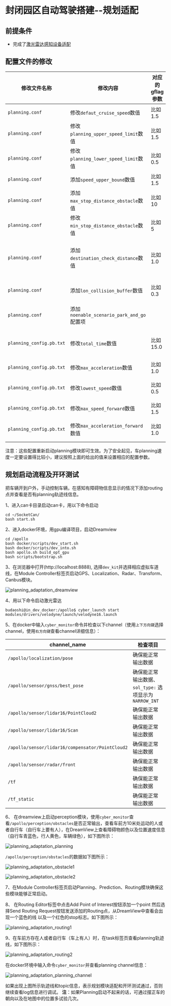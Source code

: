 # 封闭园区自动驾驶搭建--规划适配

## 前提条件

  - 完成了[激光雷达感知设备适配](Lidar_Based_Auto_Driving--Perception_Adaptation_cn.md)

## 配置文件的修改

|修改文件名称 | 修改内容 | 对应的gflag参数 | 作用 | 
|---|---|---|---|
|`planning.conf` | 修改`defaut_cruise_speed`数值| 比如1.5 | 默认巡航速度|
|`planning.conf` | 修改`planning_upper_speed_limit`数值| 比如1.5 |车planning最大速度 |
|`planning.conf` | 修改`planning_lower_speed_limit`数值| 比如0.5 |车planning最小速度 |
|`planning.conf` |添加`speed_upper_bound`数值| 比如1.5 | 车最大速度|
|`planning.conf` |添加`max_stop_distance_obstacle`数值| 比如10 | 障碍物最大停止距离|
|`planning.conf` |修改`min_stop_distance_obstacle`数值| 比如5 | 障碍物最小停止距离|
|`planning.conf` |添加`destination_check_distance`数值| 比如1.0 | 认为车已经到达目的地时，车与目的地距离|
|`planning.conf` |添加`lon_collision_buffer`数值| 比如0.3 | 车与障碍物的默认碰撞距离|
|`planning.conf` |添加`noenable_scenario_park_and_go`配置项|  | 使起步停车场景失效|
|`planning_config.pb.txt` |修改`total_time`数值| 比如15.0 | planning规划多长时间的路线|
|`planning_config.pb.txt` |修改`max_acceleration`数值| 比如1.0 | 车辆最大加速度|
|`planning_config.pb.txt` |修改`lowest_speed`数值| 比如0.5 | planning时车的最低速度|
|`planning_config.pb.txt` |修改`max_speed_forward`数值| 比如1.5 | 车前进的最大速度|
|`planning_config.pb.txt` |修改`max_acceleration_forward`数值| 比如1.0 | 车前进的最大加速度|

注意：这些配置重新启动planning模块即可生效。为了安全起见，车planning速度一定要设置得比较小，建议按照上面的给出的值来设置相应的配置参数。

## 规划启动流程及开环测试

把车辆开到户外，手动控制车辆，在感知有障碍物信息显示的情况下添加routing点并查看是否有planning轨迹线信息。

1、进入can卡目录启动can卡，用以下命令启动

    cd ~/SocketCan/
    bash start.sh

2、进入docker环境，用gpu编译项目，启动Dreamview 

    cd /apollo
    bash docker/scripts/dev_start.sh
    bash docker/scripts/dev_into.sh
    bash apollo.sh build_opt_gpu
    bash scripts/bootstrap.sh

3、在浏览器中打开(http://localhost:8888), 选择`dev_kit`并选择相应虚拟车道线，在Module Controller标签页启动GPS、Localization、Radar、Transform、Canbus模块。

![planning_adaptation_dreamview](images/planning_adaptation_dreamview.jpeg)

4、用以下命令启动激光雷达 

    budaoshi@in_dev_docker:/apollo$ cyber_launch start modules/drivers/velodyne/launch/velodyne16.launch

5、在docker中输入`cyber_monitor`命令并检查以下channel（使用`上下方向键`选择channel，使用`右方向键`查看channel详细信息）：

|channel_name | 检查项目 | 
|---|---|
| `/apollo/localization/pose`| 确保能正常输出数据 | 
|`/apollo/sensor/gnss/best_pose` | 确保能正常输出数据、`sol_type:` 选项显示为`NARROW_INT`   |
|`/apollo/sensor/lidar16/PointCloud2` | 确保能正常输出数据|
|`/apollo/sensor/lidar16/Scan`| 确保能正常输出数据|
| `/apollo/sensor/lidar16/compensator/PointCloud2`  | 确保能正常输出数据 |
|`/apollo/sensor/radar/front`|确保能正常输出数据|
|`/tf`|确保能正常输出数据|
|`/tf_static`|确保能正常输出数据|

6、 在dreamview上启动perception模块，使用`cyber_monitor`查看`/apollo/perception/obstacles`是否正常输出，查看车前方10米处运动的人或者自行车（自行车上要有人），在DreamView上查看障碍物颜色以及位置速度信息（自行车青蓝色，行人黄色，车辆绿色），如下图所示：

![planning_adaptation_planning](images/planning_adaptation_planning.png)

`/apollo/perception/obstacles`的数据如下图所示：

![planning_adaptation_obstacle1](images/planning_adaptation_obstacle1.png)

![planning_adaptation_obstacle2](images/planning_adaptation_obstacle2.png)

7、在Module Controller标签页启动Planning、Prediction、Routing模块确保这些模块能够正常启动。

8、 在Routing Editor标签中点击Add Point of Interest按钮添加一个point 然后选择Send Routing Request按钮发送添加的Routing点，从DreamView中查看会出现一个蓝色的线 以及一个红色的stop标志。如下图所示：

![planning_adaptation_routing1](images/planning_adaptation_routing1.png)

9、在车前方存在人或者自行车（车上有人）时，在task标签页查看planning轨迹线，如下图所示：

![planning_adaptation_routing2](images/planning_adaptation_routing2.png)

在docker环境中输入命令`cyber_monitor`并查看planning channel信息： 

![planning_adaptation_planning_channel](images/planning_adaptation_planning_channel.png) 

如果出现上图所示轨迹线和topic信息，表示规划模块适配和开环测试通过，否则继续查看log信息进行调试。
**注**：如果Planning启动不起来的话，可通过摆正车的朝向以及在地图中的位置多试验几次。